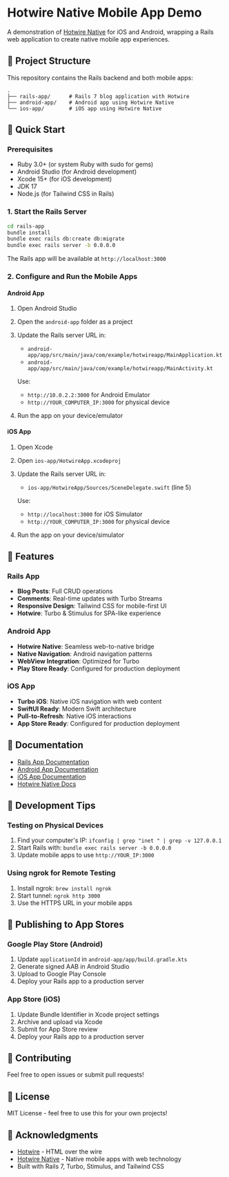 # Hotwire Native Mobile App Demo

A demonstration of [Hotwire Native](https://native.hotwired.dev/) for iOS and Android, wrapping a Rails web application to create native mobile app experiences.

## 📱 Project Structure

This repository contains the Rails backend and both mobile apps:

```
.
├── rails-app/      # Rails 7 blog application with Hotwire
├── android-app/    # Android app using Hotwire Native
└── ios-app/        # iOS app using Hotwire Native
```

## 🚀 Quick Start

### Prerequisites

- Ruby 3.0+ (or system Ruby with sudo for gems)
- Android Studio (for Android development)
- Xcode 15+ (for iOS development)
- JDK 17
- Node.js (for Tailwind CSS in Rails)

### 1. Start the Rails Server

```bash
cd rails-app
bundle install
bundle exec rails db:create db:migrate
bundle exec rails server -b 0.0.0.0
```

The Rails app will be available at `http://localhost:3000`

### 2. Configure and Run the Mobile Apps

#### Android App
1. Open Android Studio
2. Open the `android-app` folder as a project
3. Update the Rails server URL in:
   - `android-app/app/src/main/java/com/example/hotwireapp/MainApplication.kt`
   - `android-app/app/src/main/java/com/example/hotwireapp/MainActivity.kt`
   
   Use:
   - `http://10.0.2.2:3000` for Android Emulator
   - `http://YOUR_COMPUTER_IP:3000` for physical device

4. Run the app on your device/emulator

#### iOS App
1. Open Xcode
2. Open `ios-app/HotwireApp.xcodeproj`
3. Update the Rails server URL in:
   - `ios-app/HotwireApp/Sources/SceneDelegate.swift` (line 5)
   
   Use:
   - `http://localhost:3000` for iOS Simulator
   - `http://YOUR_COMPUTER_IP:3000` for physical device

4. Run the app on your device/simulator

## 🎯 Features

### Rails App
- **Blog Posts**: Full CRUD operations
- **Comments**: Real-time updates with Turbo Streams
- **Responsive Design**: Tailwind CSS for mobile-first UI
- **Hotwire**: Turbo & Stimulus for SPA-like experience

### Android App
- **Hotwire Native**: Seamless web-to-native bridge
- **Native Navigation**: Android navigation patterns
- **WebView Integration**: Optimized for Turbo
- **Play Store Ready**: Configured for production deployment

### iOS App
- **Turbo iOS**: Native iOS navigation with web content
- **SwiftUI Ready**: Modern Swift architecture
- **Pull-to-Refresh**: Native iOS interactions
- **App Store Ready**: Configured for production deployment

## 📖 Documentation

- [Rails App Documentation](rails-app/README.md)
- [Android App Documentation](android-app/README.md)
- [iOS App Documentation](ios-app/README.md)
- [Hotwire Native Docs](https://native.hotwired.dev/)

## 🔧 Development Tips

### Testing on Physical Devices
1. Find your computer's IP: `ifconfig | grep "inet " | grep -v 127.0.0.1`
2. Start Rails with: `bundle exec rails server -b 0.0.0.0`
3. Update mobile apps to use `http://YOUR_IP:3000`

### Using ngrok for Remote Testing
1. Install ngrok: `brew install ngrok`
2. Start tunnel: `ngrok http 3000`
3. Use the HTTPS URL in your mobile apps

## 📱 Publishing to App Stores

### Google Play Store (Android)
1. Update `applicationId` in `android-app/app/build.gradle.kts`
2. Generate signed AAB in Android Studio
3. Upload to Google Play Console
4. Deploy your Rails app to a production server

### App Store (iOS)
1. Update Bundle Identifier in Xcode project settings
2. Archive and upload via Xcode
3. Submit for App Store review
4. Deploy your Rails app to a production server

## 🤝 Contributing

Feel free to open issues or submit pull requests!

## 📄 License

MIT License - feel free to use this for your own projects!

## 🙏 Acknowledgments

- [Hotwire](https://hotwired.dev/) - HTML over the wire
- [Hotwire Native](https://native.hotwired.dev/) - Native mobile apps with web technology
- Built with Rails 7, Turbo, Stimulus, and Tailwind CSS